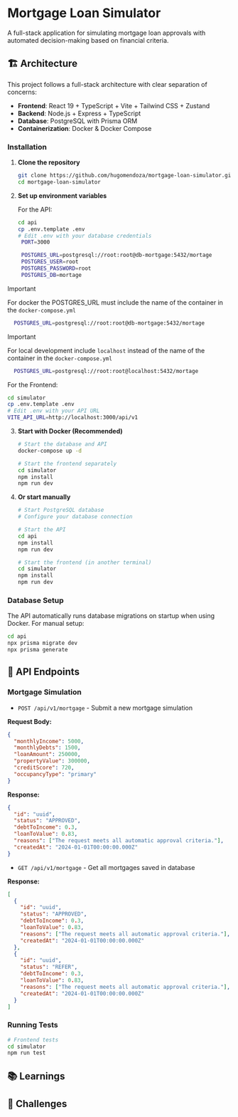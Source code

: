 # Mortgage Loan Simulator

A full-stack application for simulating mortgage loan approvals with automated decision-making based on financial criteria.

## 🏗️ Architecture

This project follows a full-stack architecture with clear separation of concerns:

- **Frontend**: React 19 + TypeScript + Vite + Tailwind CSS + Zustand
- **Backend**: Node.js + Express + TypeScript
- **Database**: PostgreSQL with Prisma ORM
- **Containerization**: Docker & Docker Compose

### Installation

1. **Clone the repository**

   ```bash
   git clone https://github.com/hugomendoza/mortgage-loan-simulator.git
   cd mortgage-loan-simulator
   ```

2. **Set up environment variables**

   For the API:

   ```bash
   cd api
   cp .env.template .env
   # Edit .env with your database credentials
    PORT=3000

    POSTGRES_URL=postgresql://root:root@db-mortgage:5432/mortage
    POSTGRES_USER=root
    POSTGRES_PASSWORD=root
    POSTGRES_DB=mortage
   ```

> [!IMPORTANT]
> For docker the POSTGRES_URL must include the name of the container in the `docker-compose.yml`

```bash
  POSTGRES_URL=postgresql://root:root@db-mortgage:5432/mortage
```

> [!IMPORTANT]
> For local development include `localhost` instead of the name of the container in the `docker-compose.yml`

```bash
  POSTGRES_URL=postgresql://root:root@localhost:5432/mortage
```

For the Frontend:

```bash
cd simulator
cp .env.template .env
# Edit .env with your API URL
VITE_API_URL=http://localhost:3000/api/v1
```

3. **Start with Docker (Recommended)**

   ```bash
   # Start the database and API
   docker-compose up -d

   # Start the frontend separately
   cd simulator
   npm install
   npm run dev
   ```

4. **Or start manually**

   ```bash
   # Start PostgreSQL database
   # Configure your database connection

   # Start the API
   cd api
   npm install
   npm run dev

   # Start the frontend (in another terminal)
   cd simulator
   npm install
   npm run dev
   ```

### Database Setup

The API automatically runs database migrations on startup when using Docker. For manual setup:

```bash
cd api
npx prisma migrate dev
npx prisma generate
```

## 🎯 API Endpoints

### Mortgage Simulation

- `POST /api/v1/mortgage` - Submit a new mortgage simulation

**Request Body:**

```json
{
  "monthlyIncome": 5000,
  "monthlyDebts": 1500,
  "loanAmount": 250000,
  "propertyValue": 300000,
  "creditScore": 720,
  "occupancyType": "primary"
}
```

**Response:**

```json
{
  "id": "uuid",
  "status": "APPROVED",
  "debtToIncome": 0.3,
  "loanToValue": 0.83,
  "reasons": ["The request meets all automatic approval criteria."],
  "createdAt": "2024-01-01T00:00:00.000Z"
}
```

- `GET /api/v1/mortgage` - Get all mortgages saved in database

**Response:**

```json
[
  {
    "id": "uuid",
    "status": "APPROVED",
    "debtToIncome": 0.3,
    "loanToValue": 0.83,
    "reasons": ["The request meets all automatic approval criteria."],
    "createdAt": "2024-01-01T00:00:00.000Z"
  },
  {
    "id": "uuid",
    "status": "REFER",
    "debtToIncome": 0.3,
    "loanToValue": 0.83,
    "reasons": ["The request meets all automatic approval criteria."],
    "createdAt": "2024-01-01T00:00:00.000Z"
  }
]
```

### Running Tests

```bash
# Frontend tests
cd simulator
npm run test
```

## 📚 Learnings

## 🎢 Challenges
